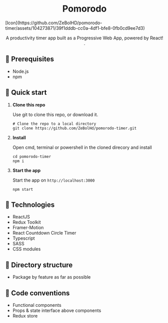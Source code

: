 <h1 align="center">
  Pomorodo
</h1>
[Icon](https://github.com/ZeBolHD/pomorodo-timer/assets/104273871/39f1dddb-cc0a-4df1-bfe8-0fb0cd9ee7d3)
<p align="center">
  A productivity timer app built as a Progressive Web App, powered by React!
.
</p>


## 📄 Prerequisites

- Node.js
- npm

## 🚀 Quick start

1.  **Clone this repo**

    Use git to clone this repo, or download it.

    ```shell
    # Clone the repo to a local directory
    git clone https://github.com/ZeBolHd/pomorodo-timer.git
    ```

2.  **Install**

    Open cmd, terminal or powershell in the cloned direcory and install

    ```shell
    cd pomorodo-timer
    npm i
    ```

3.  **Start the app**

    Start the app on `http://localhost:3000`

    ```shell
    npm start
    ```

## 🧐 Technologies

- ReactJS
- Redux Toolkit
- Framer-Motion
- React Countdown Circle Timer
- Typescript
- SASS
- CSS modules

## 📁 Directory structure

- Package by feature as far as possible

## 📑 Code conventions

- Functional components
- Props & state interface above components
- Redux store
